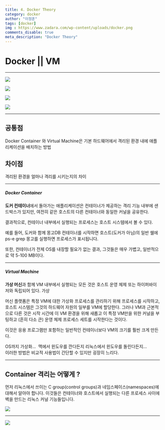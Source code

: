 ```yaml
---
title: 4. Docker Theory
category: docker
author: "이정훈"
tags: [docker]
img : https://www.zadara.com/wp-content/uploads/docker.png
comments_disable: true
meta_description: "Docker Theory"
---
```


# Docker || VM
---
![](https://i.imgur.com/n7hzFkv.png)

![](https://i.imgur.com/oo8yiN4.png)

![](https://i.imgur.com/zIpRdEG.png)

![](https://i.imgur.com/eAWgoTw.png)

---

## 공통점

Docker Container 와 Virtual Machine은 기본 하드웨어에서 격리된 환경 내에 애플리케이션을
배치하는 방법

## 차이점
격리된 환경을 얼마나 격리를 시키는지의 차이

---
##### Docker Container
**도커 컨테이너**에서 돌아가는 애플리케이션은 컨테이너가 제공하는 격리 기능 내부에 샌드박스가 있지만, 
여전히 같은 호스트의 다른 컨테이너와 동일한 커널을 공유한다.

결과적으로, 컨테이너 내부에서 실행되는 프로세스는 호스트 시스템에서 볼 수 있다.  

예를 들어, 도커와 함께 몽고DB 컨테이너를 시작하면 호스트(도커가 아님)의 일반 쉘에 ps-e grep 몽고를 실행하면 프로세스가 표시됩니다. 

또한, 컨테이너가 전체 OS를 내장할 필요가 없는 결과, 그것들은 매우 가볍고, 일반적으로 약 5-100 MB이다.

---
##### Virtual Machine
**가상 머신**과 함께 VM 내부에서 실행되는 모든 것은 호스트 운영 체제 또는 하이퍼바이저와 독립되어 있다. 가상 

머신 플랫폼은 특정 VM에 대한 가상화 프로세스를 관리하기 위해 프로세스를 시작하고, 호스트 시스템은 그것의 하드웨어 자원의 일부를 VM에 할당한다. 그러나 VM과 근본적으로 다른 것은 시작 시간에 이 VM 환경을 위해 
새롭고 이 특정 VM만을 위한 커널을 부팅하고 (흔히 다소 큰) 운영 체제 프로세스 세트를 시작한다는 것이다. 

이것은 응용 프로그램만 포함하는 일반적인 컨테이너보다 VM의 크기를 훨씬 크게 만든다.  

OS까지 가상화...  맥에서 윈도우를 깐다든지 리눅스에서 윈도우를 돌린다든지...  
이러한 방법은 비교적 사용법이 간단할 수 있지만 굉장히 느리다.

---
## Container 격리는 어떻게 ?

먼저 리눅스에서 쓰이는 C group(control groups)과 네임스페이스(namespaces)에 대해서 알아야 합니다.
이것들은 컨테이너와 호스트에서 실행되는 다른 프로세스 사이에 벽을 만드는 리눅스 커널 기능들입니다.

![](https://i.imgur.com/OWXniou.png)

---
![](https://i.imgur.com/U5fb0LB.png)